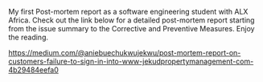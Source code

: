 My first Post-mortem report as a software engineering student with ALX Africa.
Check out the link below for a detailed post-mortem report starting from the issue summary to the Corrective and Preventive Measures. Enjoy the reading.

https://medium.com/@aniebuechukwujekwu/post-mortem-report-on-customers-failure-to-sign-in-into-www-jekudpropertymanagement-com-4b29484eefa0
